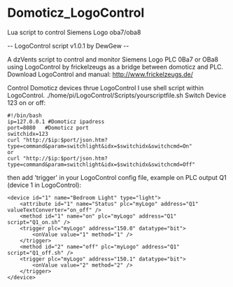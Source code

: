 # Domoticz_LogoControl
Lua script to control Siemens Logo oba7/oba8

-- LogoControl script v1.0.1 by DewGew --

A dzVents script to control and monitor Siemens Logo PLC 0Ba7 or OBa8 using 
LogoControl by frickelzeugs as a bridge between domoticz and PLC.
Download LogoControl and manual: http://www.frickelzeugs.de/
	
Control Domoticz devices thrue LogoControl I use shell script within LogoControl.
./home/pi/LogoControl/Scripts/yourscriptfile.sh
Switch Device 123 on or off:

	#!/bin/bash
	ip=127.0.0.1 #Domoticz ipadress
	port=8080	#Domoticz port
	switchidx=123
	curl "http://$ip:$port/json.htm?type=command&param=switchlight&idx=$switchidx&switchcmd=On"
	or
	curl "http://$ip:$port/json.htm?type=command&param=switchlight&idx=$switchidx&switchcmd=Off"
	 
then add 'trigger' in your LogoControl config file, example on PLC output Q1 (device 1 in LogoControl):
	
	<device id="1" name="Bedroom Light" type="light">
		<attribute id="1" name="Status" plc="myLogo" address="Q1" valueTextConverter="on_off" />
		<method id="1" name="on" plc="myLogo" address="Q1" script="Q1_on.sh" />
		<trigger plc="myLogo" address="150.0" datatype="bit">
        	<onValue value="1" method="1" />
   		</trigger>														  
		<method id="2" name="off" plc="myLogo" address="Q1" script="Q1_off.sh" />
		<trigger plc="myLogo" address="150.1" datatype="bit">
    		<onValue value="2" method="2" />
   		</trigger>	
	</device>
